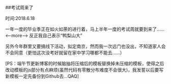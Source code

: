 ##考试周来了

时间:2018.6.18

一年一度的毕业季正在如火如荼的进行着，马上半年一度的考试周就要到来了......
<--more-->
反正我自己表示“鸭梨山大”

另外今年群里又要搞线下活动，拟定南京，然而我一次远门也没出，不知道家人会不会同意（更怕这次没考好就留在家中学习哪都不能去......）

[PS：端午节更新博客的时候脑抽将压缩后的模板替换掉未压缩的模板，使得之后改动模板的js部分有点麻烦(虽然代码有零散分布难度不会很大)，我发誓以后要写新模板一定先备份到Github去...QAQ]